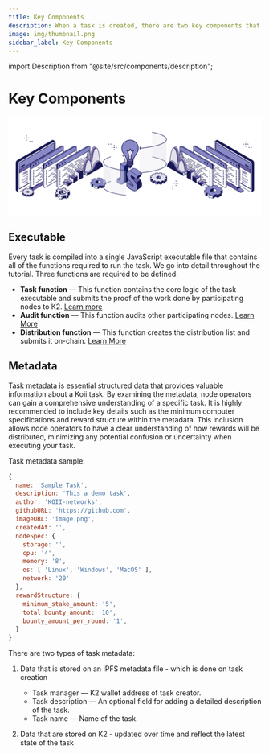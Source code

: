 ```yaml
---
title: Key Components
description: When a task is created, there are two key components that must be uploaded to the Koii Network to initiate the task.
image: img/thumbnail.png
sidebar_label: Key Components
---
```


import Description from "@site/src/components/description";

# Key Components

![banner](../../img/Key%20components.svg)

<Description
  text="When a task is created, there are two key components that must be uploaded to
  the Koii Network to initiate the task."
/>

## Executable

Every task is compiled into a single JavaScript executable file that contains all of the functions required to run the task. We go into detail throughout the tutorial. Three functions are required to be defined:

- **Task function** — This function contains the core logic of the task executable and submits the proof of the work done by participating nodes to K2. [Learn more](/develop/write-a-koii-task/task-development-guide/k2-task-template/task-function)
- **Audit function** — This function audits other participating nodes. [Learn More](/develop/write-a-koii-task/task-development-guide/k2-task-template/audit-function)
- **Distribution function** — This function creates the distribution list and submits it on-chain. [Learn More](/develop/write-a-koii-task/task-development-guide/k2-task-template/distribution-functions)

## Metadata


Task metadata is essential structured data that provides valuable information about a Koii task. By examining the metadata, node operators can gain a comprehensive understanding of a specific task. It is highly recommended to include key details such as the minimum computer specifications and reward structure within the metadata. This inclusion allows node operators to have a clear understanding of how rewards will be distributed, minimizing any potential confusion or uncertainty when executing your task. &#x20;

Task metadata sample:

```javascript
{
  name: 'Sample Task',
  description: 'This a demo task',
  author: 'KOII-networks',
  githubURL: 'https://github.com',
  imageURL: 'image.png',
  createdAt: '',
  nodeSpec: {
    storage: '',
    cpu: '4',
    memory: '8',
    os: [ 'Linux', 'Windows', 'MacOS' ],
    network: '20'
  },
  rewardStructure: {
    minimum_stake_amount: '5',
    total_bounty_amount: '10',
    bounty_amount_per_round: '1',
  }
}
```

There are two types of task metadata:

1. Data that is stored on an IPFS metadata file - which is done on task creation

   - Task manager — K2 wallet address of task creator.
   - Task description — An optional field for adding a detailed description of the task.
   - Task name — Name of the task.

2. Data that are stored on K2 - updated over time and reflect the latest state of the task
